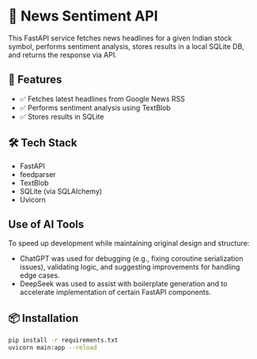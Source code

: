 # 📰 News Sentiment API

This FastAPI service fetches news headlines for a given Indian stock symbol, performs sentiment analysis, stores results in a local SQLite DB, and returns the response via API.

## 🚀 Features
- ✅ Fetches latest headlines from Google News RSS
- ✅ Performs sentiment analysis using TextBlob
- ✅ Stores results in SQLite

## 🛠 Tech Stack
- FastAPI
- feedparser
- TextBlob
- SQLite (via SQLAlchemy)
- Uvicorn

## Use of AI Tools
To speed up development while maintaining original design and structure:
- ChatGPT was used for debugging (e.g., fixing coroutine serialization issues), validating logic, and suggesting improvements for handling edge cases.
- DeepSeek was used to assist with boilerplate generation and to accelerate implementation of certain FastAPI components.

## 📦 Installation

```bash
pip install -r requirements.txt
uvicorn main:app --reload
